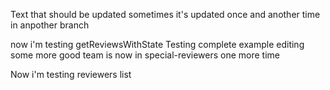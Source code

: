 Text that should be updated sometimes
it's updated once and another time in anpother branch

now i'm testing getReviewsWithState
Testing complete example editing some more
good team is now in special-reviewers
one more time


Now i'm testing reviewers list
